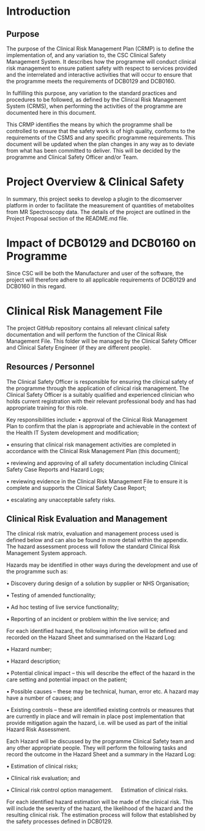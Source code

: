 # Introduction

## Purpose

The purpose of the Clinical Risk Management Plan (CRMP) is to define the implementation of, and any variation to, the CSC Clinical Safety Management System.
It describes how the programme will conduct clinical risk management to ensure patient safety with respect to services provided and the interrelated and 
interactive activities that will occur to ensure that the programme meets the requirements of DCB0129 and DCB0160.

In fulfilling this purpose, any variation to the standard practices and procedures to be followed, as defined by the Clinical Risk Management System (CRMS), 
when performing the activities of the programme are documented here in this document.

This CRMP identifies the means by which the programme shall be controlled to ensure that the safety work is of high quality, conforms to the requirements of the 
CSMS and any specific programme requirements. This document will be updated when the plan changes in any way as to deviate from what has been committed to deliver.
This will be decided by the programme and Clinical Safety Officer and/or Team.

# Project Overview & Clinical Safety
In summary, this project seeks to develop a plugin to the dicomserver platform in order to facilitate the measurement of quantities of metabolites from 
MR Spectroscopy data. The details of the project are outlined in the Project Proposal section of the README.md file.

# Impact of DCB0129 and DCB0160 on Programme
Since CSC will be both the Manufacturer and user of the software, the project will therefore adhere to all applicable requirements of DCB0129 and DCB0160 in this regard.
 
# Clinical Risk Management File
The project GitHub repository contains all relevant clinical safety documentation and will perform the function of the Clinical Risk Management File. This folder 
will be managed by the Clinical Safety Officer and Clinical Safety Engineer (if they are different people).

## Resources / Personnel
The Clinical Safety Officer is responsible for ensuring the clinical safety of the programme through the application of clinical risk management.  The Clinical 
Safety Officer is a suitably qualified and experienced clinician who holds current registration with their relevant professional body and has had appropriate 
training for this role.

Key responsibilities include:
•	approval of the Clinical Risk Management Plan to confirm that the plan is appropriate and achievable in the context of the Health IT System development and 
modification;

•	ensuring that clinical risk management activities are completed in accordance with the Clinical Risk Management Plan (this document);

•	reviewing and approving of all safety documentation including Clinical Safety Case Reports and Hazard Logs;

•	reviewing evidence in the Clinical Risk Management File to ensure it is complete and supports the Clinical Safety Case Report;

•	escalating any unacceptable safety risks.


## Clinical Risk Evaluation and Management
The clinical risk matrix, evaluation and management process used is defined below and can also be found in more detail within the appendix. The hazard assessment 
process will follow the standard Clinical Risk Management System approach.

Hazards may be identified in other ways during the development and use of the programme such as:

•	Discovery during design of a solution by supplier or NHS Organisation;

•	Testing of amended functionality;

•	Ad hoc testing of live service functionality;

•	Reporting of an incident or problem within the live service; and


For each identified hazard, the following information will be defined and recorded on the Hazard Sheet and summarised on the Hazard Log:

•	Hazard number;

•	Hazard description;

•	Potential clinical impact – this will describe the effect of the hazard in the care setting and potential impact on the patient;

•	Possible causes – these may be technical, human, error etc.  A hazard may have a number of causes; and

•	Existing controls – these are identified existing controls or measures that are currently in place and will remain in place post implementation that provide mitigation again the hazard, i.e. will be used as part of the initial Hazard Risk Assessment.

Each Hazard will be discussed by the programme Clinical Safety team and any other appropriate people.  They will perform the following tasks and record the outcome in the Hazard Sheet and a summary in the Hazard Log:

•	Estimation of clinical risks;

•	Clinical risk evaluation; and

•	Clinical risk control option management.
 
Estimation of clinical risks.

For each identified hazard estimation will be made of the clinical risk.  This will include the severity of the hazard, the likelihood of the hazard and the resulting clinical risk.  The estimation process will follow that established by the safety processes defined in DCB0129.
